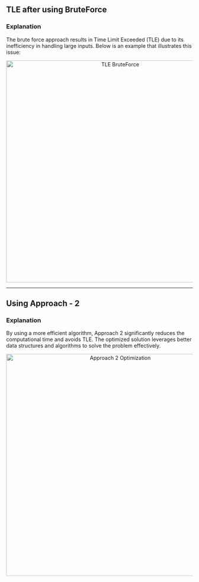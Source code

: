 ## TLE after using BruteForce

### Explanation
The brute force approach results in Time Limit Exceeded (TLE) due to its inefficiency in handling large inputs. Below is an example that illustrates this issue:

<p align="center">
  <img src="https://github.com/user-attachments/assets/61cf7a79-a031-4136-a1a8-26080fb4aba2" alt="TLE BruteForce" width="600">
</p>

---

## Using Approach - 2

### Explanation
By using a more efficient algorithm, Approach 2 significantly reduces the computational time and avoids TLE. The optimized solution leverages better data structures and algorithms to solve the problem effectively.

<p align="center">
  <img src="https://github.com/user-attachments/assets/32c4cb78-e519-4a98-9aa8-f3098696d1dd" alt="Approach 2 Optimization" width="600">
</p>
